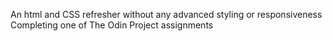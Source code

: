 An html and CSS refresher without any advanced styling or responsiveness
Completing one of The Odin Project assignments
